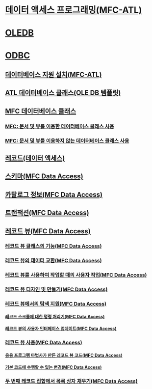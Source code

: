# [데이터 액세스 프로그래밍(MFC-ATL)](data-access-programming-mfc-atl.md)
# [OLEDB](oledb/toc.md)
# [ODBC](odbc/toc.md)
## [데이터베이스 지원 설치(MFC-ATL)](installing-database-support-mfc-atl.md)
## [ATL 데이터베이스 클래스(OLE DB 템플릿)](atl-database-classes-ole-db-templates.md)
## [MFC 데이터베이스 클래스](mfc-database-classes-odbc-and-dao.md)
### [MFC: 문서 및 뷰를 이용한 데이터베이스 클래스 사용](mfc-using-database-classes-with-documents-and-views.md)
### [MFC: 문서 및 뷰를 이용하지 않는 데이터베이스 클래스 사용](mfc-using-database-classes-without-documents-and-views.md)
## [레코드(데이터 액세스)](record-mfc-data-access.md)
## [스키마(MFC Data Access)](schema-mfc-data-access.md)
## [카탈로그 정보(MFC Data Access)](catalog-information-mfc-data-access.md)
## [트랜잭션(MFC Data Access)](transactions-mfc-data-access.md)
## [레코드 뷰(MFC Data Access)](record-views-mfc-data-access.md)
### [레코드 뷰 클래스의 기능(MFC Data Access)](features-of-record-view-classes-mfc-data-access.md)
### [레코드 뷰의 데이터 교환(MFC Data Access)](data-exchange-for-record-views-mfc-data-access.md)
### [레코드 뷰를 사용하여 작업할 때의 사용자 작업(MFC Data Access)](your-role-in-working-with-a-record-view-mfc-data-access.md)
### [레코드 뷰 디자인 및 만들기(MFC Data Access)](designing-and-creating-a-record-view-mfc-data-access.md)
### [레코드 뷰에서의 탐색 지원(MFC Data Access)](supporting-navigation-in-a-record-view-mfc-data-access.md)
#### [레코드 스크롤에 대한 명령 처리기(MFC Data Access)](command-handlers-for-record-scrolling-mfc-data-access.md)
#### [레코드 뷰의 사용자 인터페이스 업데이트(MFC Data Access)](user-interface-updating-for-record-views-mfc-data-access.md)
### [레코드 뷰 사용(MFC Data Access)](using-a-record-view-mfc-data-access.md)
#### [응용 프로그램 마법사가 만든 레코드 뷰 코드(MFC Data Access)](record-view-code-created-by-application-wizard-mfc-data-access.md)
#### [기본 코드에 수행할 수 있는 변경(MFC Data Access)](changes-you-might-make-to-the-default-code-mfc-data-access.md)
### [두 번째 레코드 집합에서 목록 상자 채우기(MFC Data Access)](filling-a-list-box-from-a-second-recordset-mfc-data-access.md)

